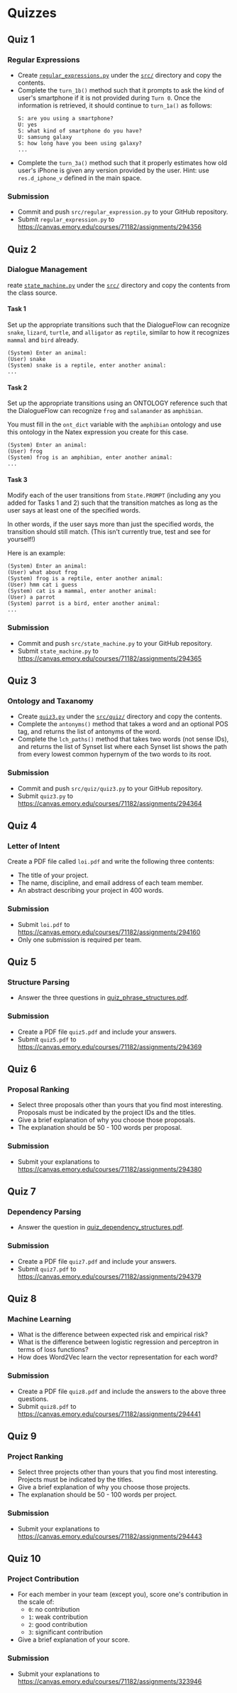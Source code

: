 # Quizzes

## Quiz 1

### Regular Expressions

* Create [`regular_expressions.py`](../src/regular_expressions.py) under the [`src/`](../src) directory and copy the contents.
* Complete the `turn_1b()` method such that it prompts to ask the kind of user's smartphone if it is not provided during `Turn 0`.
Once the information is retrieved, it should continue to `turn_1a()` as follows: 
  ```
  S: are you using a smartphone?
  U: yes
  S: what kind of smartphone do you have?
  U: samsung galaxy
  S: how long have you been using galaxy?
  ...
  ``` 
* Complete the `turn_3a()` method such that it properly estimates how old user's iPhone is given any version provided by the user.
Hint: use `res.d_iphone_v` defined in the main space.

### Submission

* Commit and push `src/regular_expression.py` to your GitHub repository.
* Submit `regular_expression.py` to https://canvas.emory.edu/courses/71182/assignments/294356


## Quiz 2

### Dialogue Management

reate [`state_machine.py`](../src/state_machine.py) under the [`src/`](../src) directory and copy the contents from the class source.

#### Task 1 

Set up the appropriate transitions such that the DialogueFlow can recognize `snake`, `lizard`, `turtle`, and `alligator` as `reptile`,
similar to how it recognizes `mammal` and `bird` already.
```
(System) Enter an animal:
(User) snake
(System) snake is a reptile, enter another animal: 
...
```

#### Task 2 

Set up the appropriate transitions using an ONTOLOGY reference such that the DialogueFlow can recognize `frog` and `salamander` as `amphibian`.

You must fill in the `ont_dict` variable with the `amphibian` ontology and use this ontology in the Natex expression you create for this case.
```
(System) Enter an animal:
(User) frog
(System) frog is an amphibian, enter another animal: 
...
```   

#### Task 3 

Modify each of the user transitions from `State.PROMPT` (including any you added for Tasks 1 and 2) such that the transition matches as long as the user says at least one of the specified words.

In other words, if the user says more than just the specified words, the transition should still match. (This isn't currently true, test and see for yourself!)

Here is an example:
```
(System) Enter an animal:
(User) what about frog
(System) frog is a reptile, enter another animal: 
(User) hmm cat i guess
(System) cat is a mammal, enter another animal:
(User) a parrot
(System) parrot is a bird, enter another animal:
...
``` 

### Submission

* Commit and push `src/state_machine.py` to your GitHub repository.
* Submit `state_machine.py` to https://canvas.emory.edu/courses/71182/assignments/294365


## Quiz 3

### Ontology and Taxanomy

* Create [`quiz3.py`](../src/quiz/quiz3.py) under the [`src/quiz/`](../src/quiz) directory and copy the contents.
* Complete the `antonyms()` method that takes a word and an optional POS tag, and returns the list of antonyms of the word.
* Complete the `lch_paths()` method that takes two words (not sense IDs), and returns the list of Synset list where each Synset list shows the path from every lowest common hypernym of the two words to its root.


### Submission

* Commit and push `src/quiz/quiz3.py` to your GitHub repository.
* Submit `quiz3.py` to https://canvas.emory.edu/courses/71182/assignments/294364


## Quiz 4

### Letter of Intent

Create a PDF file called `loi.pdf` and write the following three contents:

* The title of your project.
* The name, discipline, and email address of each team member.
* An abstract describing your project in 400 words.

### Submission

* Submit `loi.pdf` to https://canvas.emory.edu/courses/71182/assignments/294160
* Only one submission is required per team.


## Quiz 5

### Structure Parsing

* Answer the three questions in [quiz_phrase_structures.pdf](quiz_phrase_structures.pdf).

### Submission

* Create a PDF file `quiz5.pdf` and include your answers.
* Submit `quiz5.pdf` to https://canvas.emory.edu/courses/71182/assignments/294369


## Quiz 6

### Proposal Ranking

* Select three proposals other than yours that you find most interesting. Proposals must be indicated by the project IDs and the titles.
* Give a brief explanation of why you choose those proposals.
* The explanation should be 50 - 100 words per proposal.

### Submission

* Submit your explanations to https://canvas.emory.edu/courses/71182/assignments/294380


## Quiz 7

### Dependency Parsing

* Answer the question in [quiz_dependency_structures.pdf](quiz_dependency_structures.pdf).

### Submission

* Create a PDF file `quiz7.pdf` and include your answers.
* Submit `quiz7.pdf` to https://canvas.emory.edu/courses/71182/assignments/294379


## Quiz 8

### Machine Learning

* What is the difference between expected risk and empirical risk?
* What is the difference between logistic regression and perceptron in terms of loss functions?
* How does Word2Vec learn the vector representation for each word?

### Submission

* Create a PDF file `quiz8.pdf` and include the answers to the above three questions.
* Submit `quiz8.pdf` to https://canvas.emory.edu/courses/71182/assignments/294441


## Quiz 9

### Project Ranking

* Select three projects other than yours that you find most interesting. Projects must be indicated by the titles.
* Give a brief explanation of why you choose those projects.
* The explanation should be 50 - 100 words per project.

### Submission

* Submit your explanations to https://canvas.emory.edu/courses/71182/assignments/294443


## Quiz 10

### Project Contribution

* For each member in your team (except you), score one's contribution in the scale of:
  * `0`: no contribution
  * `1`: weak contribution
  * `2`: good contribution
  * `3`: significant contribution
* Give a brief explanation of your score.

### Submission

* Submit your explanations to https://canvas.emory.edu/courses/71182/assignments/323946

